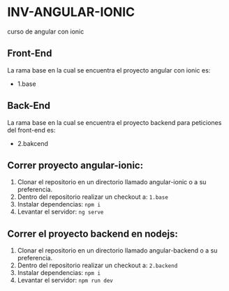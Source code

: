 # INV-ANGULAR-IONIC
curso de angular con ionic

## Front-End
La rama base en la cual se encuentra el proyecto angular con ionic es:

* 1.base

## Back-End
La rama base en la cual se encuentra el proyecto backend para peticiones del front-end es:
* 2.bakcend

## Correr proyecto angular-ionic:

1. Clonar el repositorio en un directorio llamado angular-ionic o a su preferencia.
2. Dentro del repositorio realizar un checkout a: `1.base`
3. Instalar dependencias: `npm i`
4. Levantar el servidor: `ng serve`

## Correr el proyecto backend en nodejs:

1. Clonar el repositorio en un directorio llamado angular-backend o a su preferencia.
2. Dentro del repositorio realizar un checkout a: `2.backend`
3. Instalar dependencias: `npm i`
4. Levantar el servidor: `npm run dev`